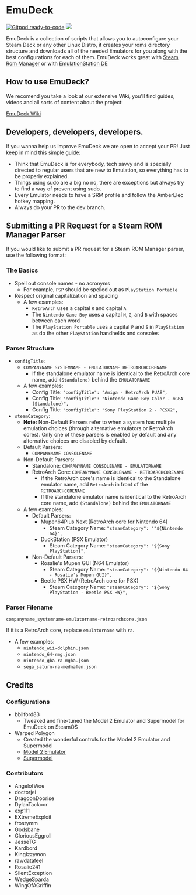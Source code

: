 # EmuDeck

[![Gitpod ready-to-code](https://img.shields.io/badge/Gitpod-ready--to--code-908a85?logo=gitpod)](https://gitpod.io/from-referrer/)
<img src="https://www.emudeck.com/img/hero.png">

EmuDeck is a collection of scripts that allows you to autoconfigure your Steam Deck or any other Linux Distro, it creates your roms directory structure and downloads all of the needed Emulators for you along with the best configurations for each of them. EmuDeck works great with [Steam Rom Manager](https://github.com/SteamGridDB/steam-rom-manager) or with [EmulationStation DE](https://es-de.org)

## How to use EmuDeck?

We recomend you take a look at our extensive Wiki, you'll find guides, videos and all sorts of content about the project:

[EmuDeck Wiki](https://emudeck.github.io/how-to-install-emudeck/steamos/)

## Developers, developers, developers.

If you wanna help us improve EmuDeck we are open to accept your PR! Just keep in mind this simple guide:

- Think that EmuDeck is for everybody, tech savvy and is specially directed to regular users that are new to Emulation, so everything has to be properly explained.
- Things using sudo are a big no no, there are exceptions but always try to find a way of prevent using sudo.
- Every Emulator needs to have a SRM profile and follow the AmberElec hotkey mapping.
- Always do your PR to the dev branch.

## Submitting a PR Request for a Steam ROM Manager Parser

If you would like to submit a PR request for a Steam ROM Manager parser, use the following format:

### The Basics

- Spell out console names - no acronyms
  - For example, `PSP` should be spelled out as `PlayStation Portable`
- Respect original capitalization and spacing
  - A few examples:
    - `RetroArch` uses a capital `R` and capital `A`
    - The `Nintendo Game Boy` uses a capital `N`, `G`, and `B` with spaces between each word
    - The `PlayStation Portable` uses a capital `P` and `S` in `PlayStation` as do the other `PlayStation` handhelds and consoles

### Parser Structure

- `configTitle`:
  - `COMPANYNAME SYSTEMNAME - EMULATORNAME RETROARCHCORENAME`
    - If the standalone emulator name is identical to the RetroArch core name, add `(Standalone)` behind the `EMULATORNAME`
  - A few examples:
    - Config Title: `"configTitle": "Amiga - RetroArch PUAE",`
    - Config Title: `"configTitle": "Nintendo Game Boy Color - mGBA (Standalone)",`
    - Config Title: `"configTitle": "Sony PlayStation 2 - PCSX2",`
- `steamCategory`:
  - **Note:** Non-Default Parsers refer to when a system has multiple emulation choices (through alternative emulators or RetroArch cores). Only one of these parsers is enabled by default and any alternative choices are disabled by default.
  - Default Parsers:
    - `COMPANYNAME CONSOLENAME`
  - Non-Default Parsers:
    - Standalone: `COMPANYNAME CONSOLENAME - EMULATORNAME`
    - RetroArch Core: `COMPANYNAME CONSOLENAME - RETROARCHCORENAME`
      - If the RetroArch core's name is identical to the Standalone emulator name, add `RetroArch` in front of the `RETROARCHCORENAME`
      - If the standalone emulator name is identical to the RetroArch core name, add `(Standalone)` behind the `EMULATORNAME`
  - A few examples:
    - Default Parsers:
      - Mupen64Plus Next (RetroArch core for Nintendo 64)
        - Steam Category Name: `"steamCategory": ""${Nintendo 64}",`
      - DuckStation (PSX Emulator)
        - Steam Category Name: `"steamCategory": "${Sony PlayStation}",`
    - Non-Default Parsers:
      - Rosalie's Mupen GUI (N64 Emulator)
        - Steam Category Name: `"steamCategory": "${Nintendo 64 - Rosalie's Mupen GUI}",`
      - Beetle PSX HW (RetroArch core for PSX)
        - Steam Category Name: `"steamCategory": "${Sony PlayStation - Beetle PSX HW}",`

### Parser Filename

`companyname_systemname-emulatorname-retroarchcore.json`

If it is a RetroArch core, replace `emulatorname` with `ra`.

- A few examples:
  - `nintendo_wii-dolphin.json`
  - `nintendo_64-rmg.json`
  - `nintendo_gba-ra-mgba.json`
  - `sega_saturn-ra-mednafen.json`
 
## Credits

### Configurations

* bbilford83
   * Tweaked and fine-tuned the Model 2 Emulator and Supermodel for EmuDeck on SteamOS
* Warped Polygon
   * Created the wonderful controls for the Model 2 Emulator and Supermodel
   * [Model 2 Emulator](https://forums.launchbox-app.com/files/file/3926-sega-model-2-emulator-everything-pre-configured-inc-controls-for-pc-controller-mouse-light-guns-test-menus-configured-analogue-inputs-calibrated-free-play-all-games-in-english-2-player-mouse-support-no-screen-flash/)
   * [Supermodel](https://forums.launchbox-app.com/files/file/3857-sega-model-3-supermodel-git-everything-pre-configured-inc-controls-for-pc-controller-mouse-light-guns-test-menus-configured-free-play-all-games-in-english-2-player-mouse-support-audio-adjusted-layout-imagesthe-whole-9-yards/)

### Contributors

* AngelofWoe
* doctorjei
* DragoonDoorise
* DylanTackoor
* exp111
* EXtremeExploit
* frostymm 
* Godsbane
* GloriousEggroll
* JesseTG
* Kardbord
* KingIzzymon
* rawdatafeel
* Rosalie241 
* SilentException
* WedgeSparda
* WingOfAGriffin

